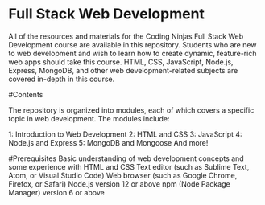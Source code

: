 #  Full Stack Web Development


All of the resources and materials for the Coding Ninjas Full Stack Web Development course are available in this repository. 
Students who are new to web development and wish to learn how to create dynamic, feature-rich web apps should take this course. 
HTML, CSS, JavaScript, Node.js, Express, MongoDB, and other web development-related subjects are covered in-depth in this course.


#Contents

The repository is organized into modules, each of which covers a specific topic in web development. The modules include:

 1: Introduction to Web Development
 2: HTML and CSS
 3: JavaScript
 4: Node.js and Express
 5: MongoDB and Mongoose
And more!



#Prerequisites
Basic understanding of web development concepts and some experience with HTML and CSS
Text editor (such as Sublime Text, Atom, or Visual Studio Code)
Web browser (such as Google Chrome, Firefox, or Safari)
Node.js version 12 or above
npm (Node Package Manager) version 6 or above
